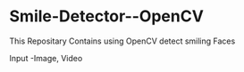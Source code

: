 # Smile-Detector--OpenCV
This Repositary Contains using OpenCV detect smiling Faces




Input   -Image,
          Video
